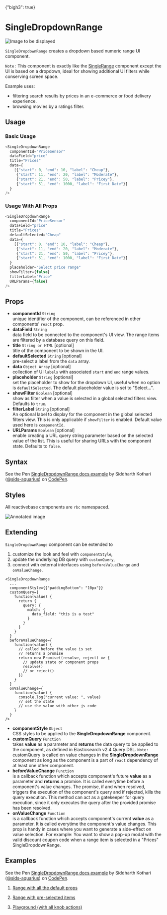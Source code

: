 {"bigh3": true}

# SingleDropdownRange

![Image to be displayed](https://i.imgur.com/A23Iu2w.png)

`SingleDropdownRange` creates a dropdown based numeric range UI component.

`Note:` This component is exactly like the [SingleRange](v1.0.0/components/SingleRange.html) component except the UI is based on a dropdown, ideal for showing additional UI filters while conserving screen space.

Example uses:
* filtering search results by prices in an e-commerce or food delivery experience.
* browsing movies by a ratings filter.

## Usage

### Basic Usage

```js
<SingleDropdownRange
  componentId="PriceSensor"
  dataField="price"
  title="Prices"
  data={
    [{"start": 0, "end": 10, "label": "Cheap"},
     {"start": 11, "end": 20, "label": "Moderate"},
     {"start": 21, "end": 50, "label": "Pricey"},
     {"start": 51, "end": 1000, "label": "First Date"}]
  }
/>
```

### Usage With All Props

```js
<SingleDropdownRange
  componentId="PriceSensor"
  dataField="price"
  title="Prices"
  defaultSelected="Cheap"
  data={
    [{"start": 0, "end": 10, "label": "Cheap"},
     {"start": 11, "end": 20, "label": "Moderate"},
     {"start": 21, "end": 50, "label": "Pricey"},
     {"start": 51, "end": 1000, "label": "First Date"}]
  }
  placeholder="Select price range"
  showFilter={false}
  filterLabel="Price"
  URLParams={false}
/>
```

## Props

- **componentId** `String`  
    unique identifier of the component, can be referenced in other components' `react` prop.
- **dataField** `String`  
    data field to be connected to the component's UI view. The range items are filtered by a database query on this field.
- **title** `String or HTML` [optional]  
    title of the component to be shown in the UI.
- **defaultSelected** `String` [optional]  
    pre-select a label from the `data` array.
- **data** `Object Array` [optional]  
    collection of UI `labels` with associated `start` and `end` range values.
- **placeholder** `String` [optional]  
    set the placeholder to show for the dropdown UI, useful when no option is `defaultSelected`. The default placeholder value is set to "Select...".
- **showFilter** `Boolean` [optional]  
    show as filter when a value is selected in a global selected filters view. Defaults to `true`.
- **filterLabel** `String` [optional]  
    An optional label to display for the component in the global selected filters view. This is only applicable if `showFilter` is enabled. Default value used here is `componentId`.
- **URLParams** `Boolean` [optional]  
    enable creating a URL query string parameter based on the selected value of the list. This is useful for sharing URLs with the component state. Defaults to `false`.

## Syntax

<p data-height="500" data-theme-id="light" data-slug-hash="dzryYr" data-default-tab="js" data-user="sids-aquarius" data-embed-version="2" data-pen-title="SingleDropdownRange docs example" class="codepen">See the Pen <a href="https://codepen.io/sids-aquarius/pen/dzryYr/">SingleDropdownRange docs example</a> by Siddharth Kothari (<a href="https://codepen.io/sids-aquarius">@sids-aquarius</a>) on <a href="https://codepen.io">CodePen</a>.</p>
<script async src="https://production-assets.codepen.io/assets/embed/ei.js"></script>

## Styles

All reactivebase components are `rbc` namespaced.

![Annotated image](https://i.imgur.com/iePJDR8.png)

## Extending

`SingleDropdownRange` component can be extended to
1. customize the look and feel with `componentStyle`,
2. update the underlying DB query with `customQuery`,
3. connect with external interfaces using `beforeValueChange` and `onValueChange`.

```
<SingleDropdownRange
  ...
  componentStyle={{"paddingBottom": "10px"}}
  customQuery={
    function(value) {
      return {
        query: {
          match: {
            data_field: "this is a test"
          }
        }
      }
    }
  }
  beforeValueChange={
    function(value) {
      // called before the value is set
      // returns a promise
      return new Promise((resolve, reject) => {
        // update state or component props
        resolve()
        // or reject()
      })
    }
  }
  onValueChange={
    function(value) {
      console.log("current value: ", value)
      // set the state
      // use the value with other js code
    }
  }
/>
```

- **componentStyle** `Object`  
    CSS styles to be applied to the **SingleDropdownRange** component.
- **customQuery** `Function`  
    takes **value** as a parameter and **returns** the data query to be applied to the component, as defined in Elasticsearch v2.4 Query DSL.
    `Note:` customQuery is called on value changes in the **SingleDropdownRange** component as long as the component is a part of `react` dependency of at least one other component.
- **beforeValueChange** `Function`  
    is a callback function which accepts component's future **value** as a parameter and **returns** a promise. It is called everytime before a component's value changes. The promise, if and when resolved, triggers the execution of the component's query and if rejected, kills the query execution. This method can act as a gatekeeper for query execution, since it only executes the query after the provided promise has been resolved.
- **onValueChange** `Function`  
    is a callback function which accepts component's current **value** as a parameter. It is called everytime the component's value changes. This prop is handy in cases where you want to generate a side-effect on value selection. For example: You want to show a pop-up modal with the valid discount coupon code when a range item is selected in a "Prices" SingleDropdownRange.

## Examples

<p data-height="500" data-theme-id="light" data-slug-hash="dzryYr" data-default-tab="result" data-user="sids-aquarius" data-embed-version="2" data-pen-title="SingleDropdownRange docs example" class="codepen">See the Pen <a href="https://codepen.io/sids-aquarius/pen/dzryYr/">SingleDropdownRange docs example</a> by Siddharth Kothari (<a href="https://codepen.io/sids-aquarius">@sids-aquarius</a>) on <a href="https://codepen.io">CodePen</a>.</p>
<script async src="https://production-assets.codepen.io/assets/embed/ei.js"></script>

1. [Range with all the default props](../playground/?knob-title=SingleList%3A%20City%20Filter&knob-defaultSelected=San%20Francisco&knob-selectAllLabel=All%20cities&knob-showRadio=true&knob-sortBy=count&knob-showCheckbox=true&knob-size=100&knob-showCount=true&knob-placeholder=s&knob-showSearch=true&selectedKind=map%2FSingleDropdownRange&selectedStory=Basic&full=0&down=1&left=1&panelRight=0&downPanel=storybooks%2Fstorybook-addon-knobs)

2. [Range with pre-selected items](../playground/?knob-title=SingleList%3A%20City%20Filter&knob-defaultSelected=Moderate&knob-selectAllLabel=All%20cities&knob-showRadio=true&knob-sortBy=count&knob-showCheckbox=true&knob-size=100&knob-showCount=true&knob-placeholder=s&knob-showSearch=true&selectedKind=map%2FSingleDropdownRange&selectedStory=With%20Default%20Selected&full=0&down=1&left=1&panelRight=0&downPanel=storybooks%2Fstorybook-addon-knobs)

3. [Playground (with all knob actions)](../playground/?knob-title=SingleDropdownRange%3A%20Filter&knob-defaultSelected=Moderate&knob-selectAllLabel=All%20cities&knob-showRadio=true&knob-sortBy=count&knob-showCheckbox=true&knob-size=100&knob-showCount=true&knob-placeholder=Search%20prices&knob-showSearch=true&selectedKind=map%2FSingleDropdownRange&selectedStory=Playground&full=0&down=1&left=1&panelRight=0&downPanel=storybooks%2Fstorybook-addon-knobs)
